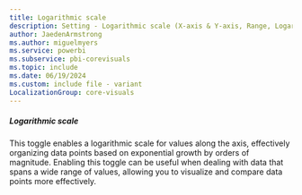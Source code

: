 ```yaml
---
title: Logarithmic scale
description: Setting - Logarithmic scale (X-axis & Y-axis, Range, Logarithmic scale)
author: JaedenArmstrong
ms.author: miguelmyers
ms.service: powerbi
ms.subservice: pbi-corevisuals
ms.topic: include
ms.date: 06/19/2024
ms.custom: include file - variant
LocalizationGroup: core-visuals
---
```

##### Logarithmic scale

This toggle enables a logarithmic scale for values along the axis, effectively organizing data points based on exponential growth by orders of magnitude. Enabling this toggle can be useful when dealing with data that spans a wide range of values, allowing you to visualize and compare data points more effectively.
